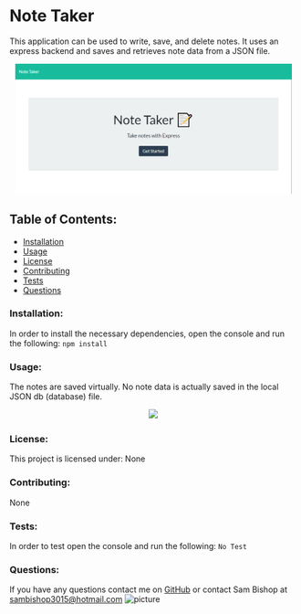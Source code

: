 # Note Taker  
This application can be used to write, save, and delete notes. It uses an express backend and saves and retrieves note data from a JSON file. 

<p align="center">
    <img width="485px" src="LandingPage.png">
</p>

## Table of Contents:
* [Installation](#installation)
* [Usage](#usage)
* [License](#license)
* [Contributing](#contributing)
* [Tests](#tests)
* [Questions](#questions)
### Installation:
In order to install the necessary dependencies, open the console and run the following:
```npm install```
### Usage:
The notes are saved virtually. No note data is actually saved in the local JSON db (database) file. 

<p align="center">
    <img width="485px" src="GIFDemo.gif">
</p>

### License:
This project is licensed under:
None
### Contributing:
None
### Tests:
In order to test open the console and run the following:
```No Test```
### Questions:
If you have any questions contact me on [GitHub](https://github.com/sambishop3015) or contact 
Sam Bishop at sambishop3015@hotmail.com
![picture](https://github.com/sambishop3015.png?size=80)
        
